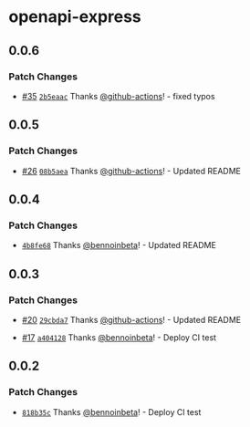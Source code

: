 # openapi-express

## 0.0.6

### Patch Changes

- [#35](https://github.com/inbeta-group/monorepo/pull/35) [`2b5eaac`](https://github.com/inbeta-group/monorepo/commit/2b5eaacff65850dfb473c376f3907aff85f613a9) Thanks [@github-actions](https://github.com/apps/github-actions)! - fixed typos

## 0.0.5

### Patch Changes

- [#26](https://github.com/inbeta-group/monorepo/pull/26) [`08b5aea`](https://github.com/inbeta-group/monorepo/commit/08b5aea3ff12687fec6d7a35a394d6945a5bc408) Thanks [@github-actions](https://github.com/apps/github-actions)! - Updated README

## 0.0.4

### Patch Changes

- [`4b8fe68`](https://github.com/inbeta-group/monorepo/commit/4b8fe685450181f2f3eefca0a88597c591d6c3e4) Thanks [@bennoinbeta](https://github.com/bennoinbeta)! - Updated README

## 0.0.3

### Patch Changes

- [#20](https://github.com/inbeta-group/monorepo/pull/20) [`29cbda7`](https://github.com/inbeta-group/monorepo/commit/29cbda7ba2e98d626d6c5c38ded4c61e236dd019) Thanks [@github-actions](https://github.com/apps/github-actions)! - Updated README

- [#17](https://github.com/inbeta-group/monorepo/pull/17) [`a404128`](https://github.com/inbeta-group/monorepo/commit/a404128d187354ea60ac788a62171f15686ddcb0) Thanks [@bennoinbeta](https://github.com/bennoinbeta)! - Deploy CI test

## 0.0.2

### Patch Changes

- [`818b35c`](https://github.com/inbeta-group/monorepo/commit/818b35c51ad86dbd56b819e8c23551d328f0c131) Thanks [@bennoinbeta](https://github.com/bennoinbeta)! - Deploy CI test
